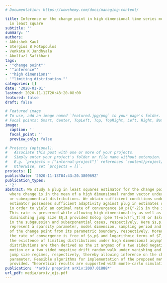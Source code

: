 ```yaml
---
# Documentation: https://wowchemy.com/docs/managing-content/

title: Inference on the change point in high dimensional time series models via plug
  in least square
subtitle: ''
summary: ''
authors:
- Abhishek Kaul
- Stergios B Fotopoulos
- Venkata K Jandhyala
- Abolfazl Safikhani
tags:
- '"change point"'
- '"inference"'
- '"high dimensions"'
- '"limiting distribution."'
categories: []
date: '2020-01-01'
lastmod: 2020-11-12T20:43:20-08:00
featured: false
draft: false

# Featured image
# To use, add an image named `featured.jpg/png` to your page's folder.
# Focal points: Smart, Center, TopLeft, Top, TopRight, Left, Right, BottomLeft, Bottom, BottomRight.
image:
  caption: ''
  focal_point: ''
  preview_only: false

# Projects (optional).
#   Associate this post with one or more of your projects.
#   Simply enter your project's folder or file name without extension.
#   E.g. `projects = ["internal-project"]` references `content/project/deep-learning/index.md`.
#   Otherwise, set `projects = []`.
projects: []
publishDate: '2020-11-13T04:43:20.380969Z'
publication_types:
- '2'
abstract: We study a plug in least squares estimator for the change point parameter
  where change is in the mean of a high dimensional random vector under subgaussian
  or subexponential distributions. We obtain sufficient conditions under which this
  estimator possesses sufficient adaptivity against plug in estimates of mean parameters
  in order to yield an optimal rate of convergence $O_p(ξ^-2)$ in the integer scale.
  This rate is preserved while allowing high dimensionality as well as a potentially
  diminishing jump size $ξ,$ provided $słog (pěe T)=o(√(Tl_T))$ or $słog^3/2(pě T)=o(√(Tl_T))$
  in the subgaussian and subexponential cases, respectively. Here $s,p,T$ and $l_T$
  represent a sparsity parameter, model dimension, sampling period and the separation
  of the change point from its parametric boundary, respectively. Moreover, since
  the rate of convergence is free of $s,p$ and logarithmic terms of $T,$ it allows
  the existence of limiting distributions under high dimensional asymptotics. These
  distributions are then derived as the ıt argmax of a two sided negative drift Brownian
  motion or a two sided negative drift random walk under vanishing and non-vanishing
  jump size regimes, respectively, thereby allowing inference on the change point
  parameter. Feasible algorithms for implementation of the proposed methodology are
  provided. Theoretical results are supported with monte-carlo simulations.
publication: '*arXiv preprint arXiv:2007.01888*'
url_pdf: media/arxiv_ejs.pdf
---
```

